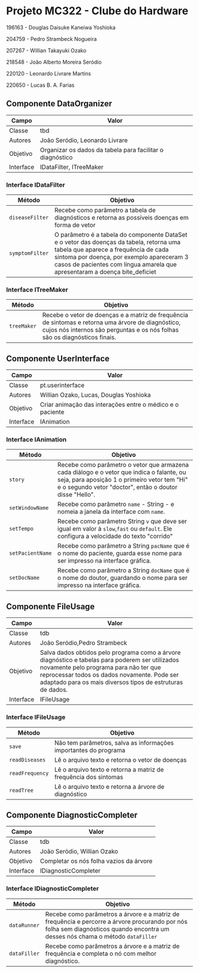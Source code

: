 # Projeto MC322 - Clube do Hardware
196163 - Douglas Daisuke Kaneiwa Yoshioka

204759 - Pedro Strambeck Nogueira 

207267 - Willian Takayuki Ozako

218548 - João Alberto Moreira Seródio

220120 - Leonardo Livrare Martins

220650 - Lucas B. A. Farias

## Componente DataOrganizer
|Campo | Valor|
|------|--------|
|Classe|tbd|
|Autores|João Seródio, Leonardo Livrare|
|Objetivo|Organizar os dados da tabela para facilitar o diagnóstico|
|Interface|IDataFilter, ITreeMaker|


### Interface IDataFilter
|Método| Objetivo|
|------|--------|
|`diseaseFilter`|Recebe como parâmetro a tabela de diagnósticos e retorna as possíveis doenças em forma de vetor|
|`symptomFilter`|O parâmetro é a tabela do componente DataSet e o vetor das doenças da tabela, retorna uma tabela que aparece a frequência de cada sintoma por doença, por exemplo apareceram 3 casos de pacientes com língua amarela que apresentaram a doença bite_deficiet |


### Interface ITreeMaker
|Método| Objetivo|
|------|--------|
|`treeMaker`|Recebe o vetor de doenças e a matriz de frequência de sintomas e retorna uma árvore de diagnóstico, cujos nós internos são perguntas e os nós folhas são os diagnósticos finais.|



## Componente UserInterface
|Campo | Valor|
|------|--------|
|Classe|pt.userinterface|
|Autores|Willian Ozako, Lucas, Douglas Yoshioka|
|Objetivo|Criar animação das interações entre o médico e o paciente|
|Interface|IAnimation|


### Interface IAnimation
|Método| Objetivo|
|------|--------|
|`story`|Recebe como parâmetro o vetor que armazena cada diálogo e o vetor que indica o falante, ou seja, para  aposição 1 o primeiro vetor tem "Hi" e o segundo vetor "doctor", então o doutor disse "Hello". |
|`setWindowName`| Recebe como parâmetro `name` - String -  e nomeia a janela da interface com `name`. |
|`setTempo`|Recebe como parâmetro String `v` que deve ser igual em valor à `slow`,`fast` ou  `default`. Ele configura a velocidade do texto "corrido"|
|`setPacientName`|Recebe como parâmetro a String `pacName` que é o nome do paciente, guarda esse nome para ser impresso na interface gráfica. |
|`setDocName`|Recebe como parâmetro a String `docName` que é o nome do doutor, guardando o nome para ser impresso na interface gráfica. |



## Componente FileUsage
|Campo | Valor|
|------|--------|
|Classe|tdb|
|Autores|João Seródio,Pedro Strambeck|
|Objetivo|Salva dados obtidos pelo programa como a árvore diagnóstico e tabelas para poderem ser utilizados novamente pelo programa para não ter que reprocessar todos os dados novamente. Pode ser adaptado para os mais diversos tipos de estruturas de dados.|
|Interface|IFileUsage|


### Interface IFileUsage
|Método| Objetivo|
|------|--------|
|`save`| Não tem parâmetros, salva as informações importantes do programa |
|`readDiseases`| Lê o arquivo texto e retorna o vetor de doenças |
|`readFrequency`| Lê o arquivo texto e retorna a matriz de frequência dos sintomas|
|`readTree`| Lê o arquivo texto e retorna a árvore de diagnóstico|



## Componente DiagnosticCompleter
|Campo | Valor|
|------|--------|
|Classe|tdb|
|Autores|João Seródio, Willian Ozako|
|Objetivo|Completar os nós folha vazios da árvore|
|Interface|IDiagnosticCompleter|


### Interface IDiagnosticCompleter
|Método| Objetivo|
|------|--------|
|`dataRunner`| Recebe como parâmetros a árvore e a matriz de frequência e percorre a árvore procurando por nós folha sem diagnósticos quando encontra um desses nós chama o método `dataFiller`|
|`dataFiller`|  Recebe como parâmetros a árvore e a matriz de frequência e completa o nó com melhor diagnóstico. |
